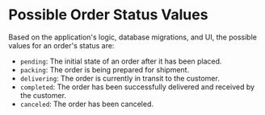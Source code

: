 # Possible Order Status Values

Based on the application's logic, database migrations, and UI, the possible values for an order's status are:

*   `pending`: The initial state of an order after it has been placed.
*   `packing`: The order is being prepared for shipment.
*   `delivering`: The order is currently in transit to the customer.
*   `completed`: The order has been successfully delivered and received by the customer.
*   `canceled`: The order has been canceled.
